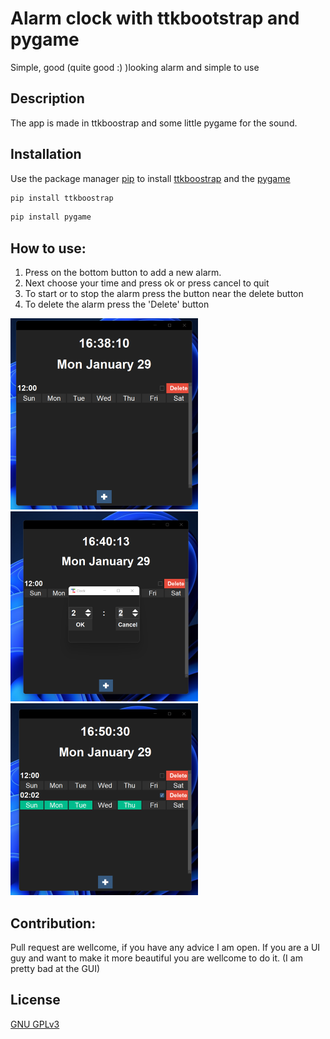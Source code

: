 # Alarm clock with ttkbootstrap and pygame

Simple, good (quite good :) )looking alarm and simple to use

## Description

The app is made in ttkboostrap and some little pygame for the sound.

## Installation

Use the package manager [pip](https://pip.pypa.io/en/stable/) to
install [ttkboostrap](https://ttkbootstrap.readthedocs.io/en/latest/) and the [pygame ](https://www.pygame.org/news)

```bash
pip install ttkboostrap
```

```bash
pip install pygame 
```

## How to use:

1. Press on the bottom button to add a new alarm.
2. Next choose your time and press ok or press cancel to quit
3. To start or to stop the alarm press the button near the delete button
4. To delete the alarm press the 'Delete' button

![main.png](media%2Fimage%2Fmain.png)
![chose_timer.png](media%2Fimage%2Fchose_timer.png)
![start_alarm.png](media%2Fimage%2Fstart_alarm.png)

## Contribution:

Pull request are wellcome, if you have any advice I am open. If you are a UI guy and want to make it more beautiful
you are wellcome to do it. (I am pretty bad at the GUI)

## License

[GNU GPLv3](https://choosealicense.com/licenses/gpl-3.0/)
